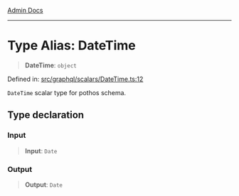 [Admin Docs](/)

***

# Type Alias: DateTime

> **DateTime**: `object`

Defined in: [src/graphql/scalars/DateTime.ts:12](https://github.com/Suyash878/talawa-api/blob/2164956a3cfab8e53ec86349b53a841816d69cde/src/graphql/scalars/DateTime.ts#L12)

`DateTime` scalar type for pothos schema.

## Type declaration

### Input

> **Input**: `Date`

### Output

> **Output**: `Date`
